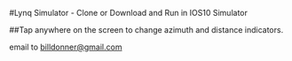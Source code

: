 #Lynq Simulator - Clone or Download and Run in IOS10 Simulator

##Tap anywhere on the screen to change azimuth and distance indicators.

email to billdonner@gmail.com 

